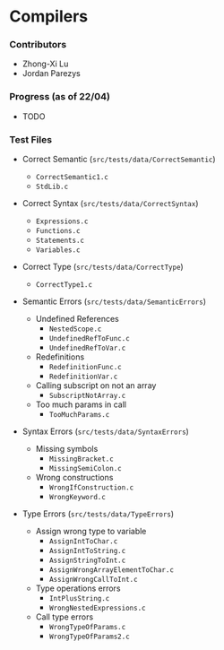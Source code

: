 # Compilers

###  Contributors

- Zhong-Xi Lu
- Jordan Parezys

### Progress (as of 22/04)

- TODO

### Test Files

- Correct Semantic (`src/tests/data/CorrectSemantic`)
    - `CorrectSemantic1.c`
    - `StdLib.c`

- Correct Syntax (`src/tests/data/CorrectSyntax`)
    - `Expressions.c`
    - `Functions.c`
    - `Statements.c`
    - `Variables.c`
    
- Correct Type (`src/tests/data/CorrectType`)
    - `CorrectType1.c`

- Semantic Errors (`src/tests/data/SemanticErrors`)
    - Undefined References
        - `NestedScope.c`
        - `UndefinedRefToFunc.c`
        - `UndefinedRefToVar.c`
    - Redefinitions
        - `RedefinitionFunc.c`
        - `RedefinitionVar.c`
    - Calling subscript on not an array
        - `SubscriptNotArray.c`
    - Too much params in call
        - `TooMuchParams.c`
        
- Syntax Errors (`src/tests/data/SyntaxErrors`)
    - Missing symbols
        - `MissingBracket.c`
        - `MissingSemiColon.c`
    - Wrong constructions
        - `WrongIfConstruction.c`
        - `WrongKeyword.c`
        
- Type Errors (`src/tests/data/TypeErrors`)
    - Assign wrong type to variable
        - `AssignIntToChar.c`
        - `AssignIntToString.c`
        - `AssignStringToInt.c`
        - `AssignWrongArrayElementToChar.c`
        - `AssignWrongCallToInt.c`
    - Type operations errors
        - `IntPlusString.c`
        - `WrongNestedExpressions.c`
    - Call type errors
        - `WrongTypeOfParams.c`
        - `WrongTypeOfParams2.c`
